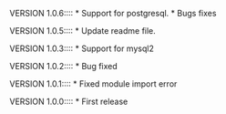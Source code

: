VERSION 1.0.6::::
    * Support for postgresql.
    * Bugs fixes

VERSION 1.0.5::::
    * Update readme file.

VERSION 1.0.3::::
    * Support for mysql2

VERSION 1.0.2::::
    * Bug fixed

VERSION 1.0.1::::
    * Fixed module import error

VERSION 1.0.0::::
    * First release
